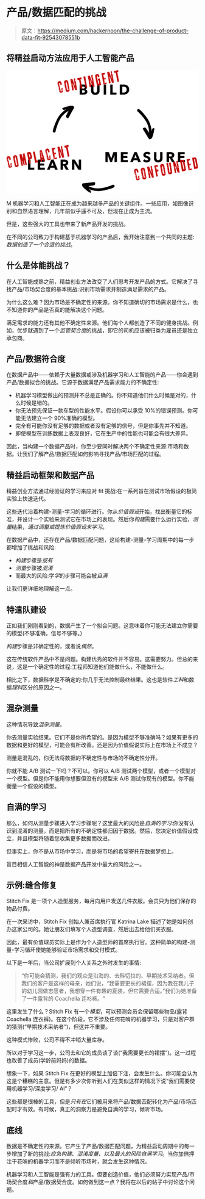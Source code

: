 # 产品/数据匹配的挑战

> 原文：<https://medium.com/hackernoon/the-challenge-of-product-data-fit-92543078551b>

## 将**精益启动方法应用于人工智能产品**

![](img/e3b9cf7b24aac519cd21a1424d00019f.png)

M 机器学习和人工智能正在成为越来越多产品的关键组件。一些应用，如图像识别和自然语言理解，几年前似乎遥不可及，但现在正成为主流。

但是，这些强大的工具也带来了新产品开发的挑战。

在不同的公司致力于构建基于机器学习的产品后，我开始注意到一个共同的主题:*数据创造了一个合适的挑战*。

## **什么是体能挑战？**

在人工智能成熟之前，精益创业方法改变了人们思考开发产品的方式。它解决了寻找产品/市场契合度的基本挑战:识别市场需求并制造满足需求的产品。

为什么这么难？因为市场是不确定性的来源。你不知道确切的市场需求是什么，也不知道你的产品是否真的能解决这个问题。

满足需求的能力还有其他不确定性来源。他们每个人都创造了不同的健身挑战。例如，优步就遇到了一个*监管契合度*的挑战，即它的司机应该被归类为雇员还是独立承包商。

## **产品/数据符合度**

在数据产品中——依赖于大量数据或涉及机器学习和人工智能的产品——你会遇到产品/数据拟合的挑战。它源于数据满足产品需求能力的不确定性:

*   机器学习模型做出的预测并不总是正确的。你不知道他们什么时候是对的，什么时候是错的。
*   你无法预先保证一款车型的性能水平。假设你可以承受 10%的错误预测。你可能无法建立一个 90%准确的模型。
*   完全有可能你没有足够的数据或者没有足够的信号，但是你事先并不知道。
*   即使模型在训练数据上表现良好，它在生产中的性能也可能会有很大差异。

因此，当构建一个数据产品时，你至少要同时解决两个不确定性来源:市场和数据。让我们了解产品/数据匹配如何影响寻找产品/市场匹配的过程。

## **精益启动框架和数据产品**

精益创业方法通过经验证的学习来应对 fit 挑战:在一系列旨在测试市场假设的极简实验上快速迭代。

这些迭代沿着构建-测量-学习的循环进行。你从*价值假设*开始，找出衡量它的标准，并设计一个实验来测试它在市场上的表现。然后你*构建*需要什么运行实验，*测量*结果，*通过调整或提炼价值假设来学习*。

在数据产品中，还存在产品/数据匹配问题，这给构建-测量-学习周期中的每一步都增加了挑战和风险:

*   *构建*步骤是*或有*
*   *测量*步骤被*混淆*
*   而最大的风险:学*学*的步骤可能会被*自满*

让我们更详细地理解这一点。

## **特遣队建设**

正如我们刚刚看到的，数据产生了一个拟合问题。这意味着你可能无法建立你需要的模型(不够准确，信号不够等。)

*构建*步骤是非确定性的，或者说*偶然*。

这在传统软件产品中不是问题。构建优秀的软件并不容易。这需要努力。但总的来说，这是一个确定性的过程:工程师知道他们能做什么，不能做什么。

相比之下，数据科学是不确定的:你几乎无法控制最终结果。这也是软件*工科*和数据*理科*区分的原因之一。

## **混杂测量**

这种情况导致*混杂测量*。

你去测量实验结果。它们不是你所希望的。是因为模型不够准确吗？如果有更多的数据和更好的模型，可能会有所改善。还是因为价值假说实际上在市场上不成立？

测量是混乱的，你无法将数据的不确定性与市场的不确定性分开。

你就不能 A/B 测试一下吗？不可以。你可以 A/B 测试两个模型，或者一个模型对一个模型。但是你不能用你想要但没有的模型来 A/B 测试你现有的模型。你不能衡量一个假设的模型。

## **自满的学习**

那么，如何从测量步骤进入学习步骤呢？这里最大的风险是*自满的学习*:你没有认识到混淆的测量，而是把所有的不确定性都归因于数据。然后，您决定价值假设成立，并且模型将随着您收集更多数据而改进。

但事实上，你不是从市场中学习，而是将市场的希望寄托在数据梦想上。

盲目相信人工智能的神是数据产品开发中最大的风险之一。

## **示例:缝合修复**

Stitch Fix 是一项个人造型服务，每月向用户发送几件衣服。会员只为他们保存的物品付费。

在一次采访中，Stitch Fix 创始人兼首席执行官 Katrina Lake 描述了她是如何创办这家公司的。她让朋友们填写个人造型调查，然后出去给他们买衣服。

因此，最有价值球员实际上是作为个人造型师的首席执行官。这种简单的构建-测量-学习循环使她能够验证市场需求和交付模式。

以下是一年后，当公司扩展到个人关系之外时发生的事情:

> “你可能会猜测，我们的观众是沿海的、去科切拉的、早期技术采纳者。但我们的客户是这样的母亲，她们说，“我需要更长的裙摆，因为我在我儿子的幼儿园做志愿者，我想穿一件有趣的夏装，但它需要合适。”我们为她准备了一件露背的 Coachella 连衫裤。"

这里发生了什么？Stitch Fix 有一个*模型*，可以预测会员会保留哪些物品(露背 Coachella 连衣裤)。在这个阶段，它不涉及任何花哨的机器学习，只是对客户群的猜测(“早期技术采纳者”)，但这并不重要。

这种模式惨败，公司不得不冲销大量库存。

所以对于学习这一步，公司去和它的成员谈了谈(“我需要更长的裙摆”)。这一过程也改善了成员(学龄前妈妈)的数据。

想象一下，如果 Stitch Fix 在更好的模型上加倍下注，会发生什么。你可能会认为这是个糟糕的主意。但是有多少次你听到人们在类似这样的情况下说“我们需要使用机器学习/深度学习/ AI”？

这些都是很棒的工具，但是*只有在*它们被用来将产品/数据匹配转化为产品/市场匹配时才有效。有时候，真正的洞察力是避免自满的学习，倾听市场。

## **底线**

数据是不确定性的来源。它产生了产品/数据匹配问题，为精益启动周期中的每一步增加了新的挑战:*应急构建*、*混淆度量、*以及最大的风险*自满学习*。当你加倍押注于花哨的机器学习而不是倾听市场时，就会发生这种情况。

机器学习和人工智能是强有力的工具。但要创造价值，他们必须努力实现产品/市场契合度*和*产品/数据契合度。如何做到这一点？我将在以后的帖子中讨论这个问题。